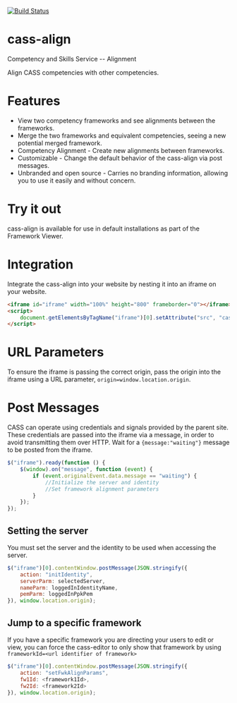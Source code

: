 [![Build Status](https://travis-ci.org/cassproject/cass-align.svg?branch=master)](https://travis-ci.org/cassproject/cass-align)
# cass-align
Competency and Skills Service -- Alignment

Align CASS competencies with other competencies.

# Features
 * View two competency frameworks and see alignments between the frameworks.
 * Merge the two frameworks and equivalent competencies, seeing a new potential merged framework.
 * Competency Alignment - Create new alignments between frameworks.
 * Customizable - Change the default behavior of the cass-align via post messages.
 * Unbranded and open source - Carries no branding information, allowing you to use it easily and without concern.

# Try it out
cass-align is available for use in default installations as part of the Framework Viewer.

# Integration
Integrate the cass-align into your website by nesting it into an iframe on your website.

```html
<iframe id="iframe" width="100%" height="800" frameborder="0"></iframe>
<script>
    document.getElementsByTagName("iframe")[0].setAttribute("src", "cass-align/index.html");
</script>
```

# URL Parameters
To ensure the iframe is passing the correct origin, pass the origin into the iframe using a URL parameter, `origin=window.location.origin`.

# Post Messages
CASS can operate using credentials and signals provided by the parent site. These credentials are passed into the iframe via a message, in order to avoid transmitting them over HTTP. Wait for a `{message:"waiting"}` message to be posted from the iframe.
```javascript
$("iframe").ready(function () {
    $(window).on("message", function (event) {
        if (event.originalEvent.data.message == "waiting") {
            //Initialize the server and identity
            //Set framework alignment parameters
        }
    });
});
```
## Setting the server
You must set the server and the identity to be used when accessing the server. 
```javascript
$("iframe")[0].contentWindow.postMessage(JSON.stringify({
    action: "initIdentity",
    serverParm: selectedServer,
    nameParm: loggedInIdentityName,
    pemParm: loggedInPpkPem
}), window.location.origin);
```
## Jump to a specific framework
If you have a specific framework you are directing your users to edit or view, you can force the cass-editor to only show that framework by using `frameworkId=<url identifier of framework>`
```javascript
$("iframe")[0].contentWindow.postMessage(JSON.stringify({
    action: "setFwkAlignParams",
    fw1Id: <framework1Id>,
    fw2Id: <framework2Id>
}), window.location.origin);
```